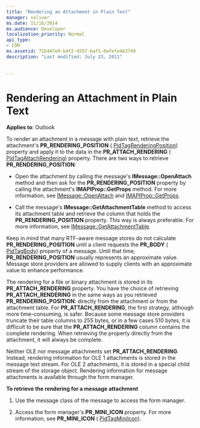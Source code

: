 ```yaml
---
title: "Rendering an Attachment in Plain Text"
manager: soliver
ms.date: 11/16/2014
ms.audience: Developer
localization_priority: Normal
api_type:
- COM
ms.assetid: 72b447e9-b4f2-4557-baf5-0afefe463749
description: "Last modified: July 23, 2011"
 
 
---
```


# Rendering an Attachment in Plain Text

  
  
**Applies to**: Outlook 
  
To render an attachment in a message with plain text, retrieve the attachment's **PR_RENDERING_POSITION** ( [PidTagRenderingPosition](pidtagrenderingposition-canonical-property.md)) property and apply it to the data in the **PR_ATTACH_RENDERING** ( [PidTagAttachRendering](pidtagattachrendering-canonical-property.md)) property. There are two ways to retrieve **PR_RENDERING_POSITION**:
  
- Open the attachment by calling the message's **IMessage::OpenAttach** method and then ask for the **PR_RENDERING_POSITION** property by calling the attachment's **IMAPIProp::GetProps** method. For more information, see [IMessage::OpenAttach](imessage-openattach.md) and [IMAPIProp::GetProps](imapiprop-getprops.md).
    
- Call the message's **IMessage::GetAttachmentTable** method to access its attachment table and retrieve the column that holds the **PR_RENDERING_POSITION** property. This way is always preferable. For more information, see [IMessage::GetAttachmentTable](imessage-getattachmenttable.md).
    
Keep in mind that many RTF-aware message stores do not calculate **PR_RENDERING_POSITION** until a client requests the **PR_BODY** ( [PidTagBody](pidtagbody-canonical-property.md)) property of a message. Until that time, **PR_RENDERING_POSITION** usually represents an approximate value. Message store providers are allowed to supply clients with an approximate value to enhance performance. 
  
The rendering for a file or binary attachment is stored in its **PR_ATTACH_RENDERING** property. You have the choice of retrieving **PR_ATTACH_RENDERING** in the same ways as you retrieved **PR_RENDERING_POSITION**: directly from the attachment or from the attachment table. For **PR_ATTACH_RENDERING**, the first strategy, although more time-consuming, is safer. Because some message store providers truncate their table columns to 255 bytes, or in a few cases 510 bytes, it is difficult to be sure that the **PR_ATTACH_RENDERING** column contains the complete rendering. When retrieving the property directly from the attachment, it will always be complete. 
  
Neither OLE nor message attachments set **PR_ATTACH_RENDERING**. Instead, rendering information for OLE 1 attachments is stored in the message text stream. For OLE 2 attachments, it is stored in a special child stream of the storage object. Rendering information for message attachments is available through the form manager. 
  
 **To retrieve the rendering for a message attachment**
  
1. Use the message class of the message to access the form manager.
    
2. Access the form manager's **PR_MINI_ICON** property. For more information, see **PR_MINI_ICON** ( [PidTagMiniIcon](pidtagminiicon-canonical-property.md)).
    

